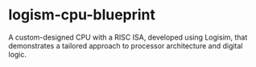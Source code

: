 # logism-cpu-blueprint
A custom-designed CPU with a RISC ISA, developed using Logisim, that demonstrates a tailored approach to processor architecture and digital logic.
